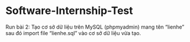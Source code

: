 # Software-Internship-Test
Run bài 2:
Tạo cơ sở dữ liệu trên MySQL (phpmyadmin) mang tên “lienhe” sau đó import file “lienhe.sql” vào cơ sở dữ liệu vừa tạo.
